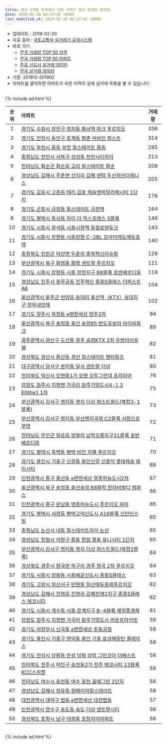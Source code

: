 ```yaml
---
title: 최근 3개월 전국에서 가장 거래가 많이 발생한 분양권
date: 2019-02-20 06:27:41 +0900
last_modified_at: 2019-02-20 06:27:41 +0900
---
```


* 업데이트 : 2019-02-20
* 자료 출처 : [국토교통부 실거래가 공개시스템](http://rt.molit.go.kr)
* 바로 가기
    * [전국 거래량 TOP 50 지역](https://inasie.github.io/apt-trade-info/최근-3개월-전국에서-가장-거래가-많이-발생한-지역)
    * [전국 거래량 TOP 50 아파트](https://inasie.github.io/apt-trade-info/최근-3개월-전국에서-가장-거래가-많이-발생한-아파트)
    * [주요 신도시 실거래 데이터](https://inasie.github.io/apt-trade-info/주요-신도시)
    * [전국 실거래 데이터](https://inasie.github.io/apt-trade-info/전국)
* 기준: 201812-201902
* 아파트를 클릭하면 아파트가 속한 지역의 상세 실거래 목록을 볼 수 있습니다.

<br>
{% include ad.html %}
<br>


|순위|아파트|거래량|
|:---:|:---|:---:|
|1|[경기도 수원시 장안구 정자동 화서역 파크 푸르지오](https://inasie.github.io/apt-trade-info/경기도-수원시-장안구-정자동)|336|
|2|[경기도 안양시 동안구 호계동 평촌 어바인 퍼스트](https://inasie.github.io/apt-trade-info/경기도-안양시-동안구-호계동)|314|
|3|[경기도 부천시 중동 부천 힐스테이트 중동](https://inasie.github.io/apt-trade-info/경기도-부천시-중동)|295|
|4|[충청남도 천안시 서북구 성성동 천안시티자이](https://inasie.github.io/apt-trade-info/충청남도-천안시-서북구-성성동)|213|
|5|[전라남도 화순군 화순읍 교리 힐스테이트 화순](https://inasie.github.io/apt-trade-info/전라남도-화순군-화순읍-교리)|208|
|6|[경상남도 김해시 주촌면 선지리 김해 센텀 두산위브더제니스](https://inasie.github.io/apt-trade-info/경상남도-김해시-주촌면-선지리)|205|
|7|[경기도 김포시 고촌읍 태리 김포 캐슬앤파밀리에시티 1단지](https://inasie.github.io/apt-trade-info/경기도-김포시-고촌읍-태리)|176|
|8|[경기도 군포시 금정동 힐스테이트 금정역](https://inasie.github.io/apt-trade-info/경기도-군포시-금정동)|164|
|9|[경기도 평택시 동삭동 자이 더 익스프레스 3블록](https://inasie.github.io/apt-trade-info/경기도-평택시-동삭동)|148|
|10|[경기도 시흥시 광석동 시흥시청역 동원로얄듀크](https://inasie.github.io/apt-trade-info/경기도-시흥시-광석동)|143|
|11|[경기도 시흥시 장현동 시흥장현 C-2BL 모아미래도에듀포레](https://inasie.github.io/apt-trade-info/경기도-시흥시-장현동)|140|
|12|[충청북도 진천군 덕산면 두촌리 충북혁신리슈빌](https://inasie.github.io/apt-trade-info/충청북도-진천군-덕산면-두촌리)|128|
|13|[부산광역시 북구 화명동 화명 센트럴 푸르지오](https://inasie.github.io/apt-trade-info/부산광역시-북구-화명동)|121|
|14|[경기도 시흥시 장현동 시흥 장현지구 B8블록 호반베르디움](https://inasie.github.io/apt-trade-info/경기도-시흥시-장현동)|118|
|15|[경상남도 진주시 충무공동 진주혁신 중흥S클래스 더퍼스트 A6](https://inasie.github.io/apt-trade-info/경상남도-진주시-충무공동)|104|
|16|[울산광역시 울주군 언양읍 송대리 울산역（KTX）송대지구 양우내안애](https://inasie.github.io/apt-trade-info/울산광역시-울주군-언양읍-송대리)|102|
|17|[경기도 양주시 옥정동 e편한세상 양주3차](https://inasie.github.io/apt-trade-info/경기도-양주시-옥정동)|94|
|18|[울산광역시 북구 송정동 울산 송정B5 반도유보라 아이비파크](https://inasie.github.io/apt-trade-info/울산광역시-북구-송정동)|89|
|19|[광주광역시 광산구 도산동 광주 송정KTX 2차 우방아이유쉘](https://inasie.github.io/apt-trade-info/광주광역시-광산구-도산동)|82|
|20|[경상북도 경산시 중산동 경산 힐스테이트 펜타힐즈](https://inasie.github.io/apt-trade-info/경상북도-경산시-중산동)|81|
|21|[대구광역시 달서구 본리동 달서 센트럴 더샵](https://inasie.github.io/apt-trade-info/대구광역시-달서구-본리동)|80|
|22|[전라북도 익산시 모현동1가 모현 오투그란데 프리미어](https://inasie.github.io/apt-trade-info/전라북도-익산시-모현동1가)|76|
|23|[강원도 원주시 지정면 가곡리 원주기업도시4-1,2 EGthe1 1차](https://inasie.github.io/apt-trade-info/강원도-원주시-지정면-가곡리)|75|
|24|[부산광역시 강서구 명지동 명지 더샵 퍼스트월드(복합3-1블록)](https://inasie.github.io/apt-trade-info/부산광역시-강서구-명지동)|73|
|25|[부산광역시 강서구 명지동 부산명지국제 C2블록 사랑으로 부영](https://inasie.github.io/apt-trade-info/부산광역시-강서구-명지동)|72|
|26|[전라남도 무안군 일로읍 망월리 남악오룡지구31블록 호반베르디움](https://inasie.github.io/apt-trade-info/전라남도-무안군-일로읍-망월리)|71|
|27|[경기도 평택시 죽백동 평택 비전 지웰 푸르지오](https://inasie.github.io/apt-trade-info/경기도-평택시-죽백동)|70|
|28|[경기도 용인시 기흥구 신갈동 용인신갈 신흥덕 롯데캐슬 레이시티](https://inasie.github.io/apt-trade-info/경기도-용인시-기흥구-신갈동)|68|
|29|[인천광역시 중구 중산동 e편한세상 영종하늘도시2차](https://inasie.github.io/apt-trade-info/인천광역시-중구-중산동)|67|
|30|[울산광역시 북구 송정동 울산송정 B8블럭 한라비발디 캠퍼스](https://inasie.github.io/apt-trade-info/울산광역시-북구-송정동)|66|
|31|[인천광역시 중구 운남동 영종하늘도시 푸르지오 자이](https://inasie.github.io/apt-trade-info/인천광역시-중구-운남동)|65|
|32|[경기도 평택시 서정동 평택고덕신도시 A16블록 신안인스빌](https://inasie.github.io/apt-trade-info/경기도-평택시-서정동)|65|
|33|[충청남도 논산시 내동 힐스테이트자이 논산](https://inasie.github.io/apt-trade-info/충청남도-논산시-내동)|65|
|34|[경상남도 창원시 의창구 중동 창원 중동 유니시티 1단지](https://inasie.github.io/apt-trade-info/경상남도-창원시-의창구-중동)|65|
|35|[부산광역시 강서구 명지동 명지 더샵 퍼스트월드(복합2블록)](https://inasie.github.io/apt-trade-info/부산광역시-강서구-명지동)|64|
|36|[경상북도 경주시 현곡면 하구리 경주 현곡 2차 푸르지오](https://inasie.github.io/apt-trade-info/경상북도-경주시-현곡면-하구리)|64|
|37|[경기도 시흥시 정왕동 시흥배곧신도시 중흥S클래스](https://inasie.github.io/apt-trade-info/경기도-시흥시-정왕동)|63|
|38|[경기도 고양시 일산서구 탄현동 일산에듀포레푸르지오](https://inasie.github.io/apt-trade-info/경기도-고양시-일산서구-탄현동)|62|
|39|[경상남도 김해시 진영읍 진영리 김해진영2지구 중흥S클래스 에코시티](https://inasie.github.io/apt-trade-info/경상남도-김해시-진영읍-진영리)|62|
|40|[경기도 시흥시 계수동 시흥 은계지구 B-4블록 제일풍경채](https://inasie.github.io/apt-trade-info/경기도-시흥시-계수동)|61|
|41|[강원도 원주시 지정면 가곡리 원주기업도시 라온프라이빗](https://inasie.github.io/apt-trade-info/강원도-원주시-지정면-가곡리)|59|
|42|[경기도 의정부시 신곡동 e편한세상 추동공원](https://inasie.github.io/apt-trade-info/경기도-의정부시-신곡동)|59|
|43|[경기도 용인시 기흥구 영덕동 용인 기흥 효성해링턴 플레이스](https://inasie.github.io/apt-trade-info/경기도-용인시-기흥구-영덕동)|58|
|44|[경기도 안성시 당왕동 안성 당왕 삼정 그린코아 더베스트](https://inasie.github.io/apt-trade-info/경기도-안성시-당왕동)|58|
|45|[전라북도 전주시 덕진구 송천동2가 전주 에코시티 13블록  KCC스위첸](https://inasie.github.io/apt-trade-info/전라북도-전주시-덕진구-송천동2가)|58|
|46|[전라남도 여수시 웅천동 여수 웅천 꿈에그린 2단지](https://inasie.github.io/apt-trade-info/전라남도-여수시-웅천동)|58|
|47|[경상남도 김해시 장유동 원메이저힐스테이트](https://inasie.github.io/apt-trade-info/경상남도-김해시-장유동)|58|
|48|[대전광역시 대덕구 법동 e편한세상 대전법동](https://inasie.github.io/apt-trade-info/대전광역시-대덕구-법동)|57|
|49|[인천광역시 연수구 송도동 송도 더샵 센트럴시티](https://inasie.github.io/apt-trade-info/인천광역시-연수구-송도동)|56|
|50|[경상북도 포항시 남구 대잠동 포항자이아파트](https://inasie.github.io/apt-trade-info/경상북도-포항시-남구-대잠동)|56|


<br>
{% include ad.html %}
<br>

